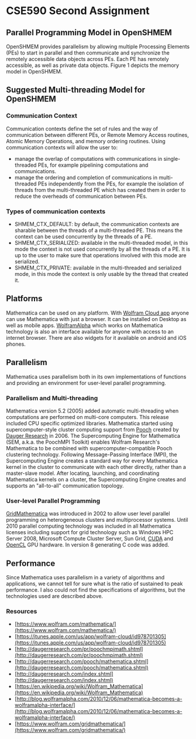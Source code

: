 # CSE590 Second Assignment

## Parallel Programming Model in OpenSHMEM
OpenSHMEM provides parallelism by allowing multiple Processing Elements (PEs) to start in parallel and then communicate and synchronize the remotely accessible data objects across PEs. Each PE has remotely accessible, as well as private data objects. Figure 1 depicts the memory model in OpenSHMEM.


## 	Suggested Multi-threading Model for OpenSHMEM
### Communication Context
Communication contexts define the set of rules and the way of communication between different PEs, or Remote Memory Access routines, Atomic Memory Operations, and memory ordering routines. Using communication contexts will allow the user to:
- manage the overlap of computations with communications in single-threaded PEs, for example pipelining computations and communications.
- manage the ordering and completion of communications in multi-threaded PEs independently from the PEs, for example the isolation of threads from the multi-threaded PE which has created them in order to reduce the overheads of communication between PEs.

### Types of communication contexts
- SHMEM_CTX_DEFAULT: by default, the communication contexts are sharable between the threads of a multi-threaded PE. This means the context can be used concurrently by the threads of a PE.
- SHMEM_CTX_SERIALIZED: available in the multi-threaded model, in this mode the context is not used concurrently by all the threads of a PE. It is up to the user to make sure that operations involved with this mode are serialized.
-	SHMEM_CTX_PRIVATE: available in the multi-threaded and serialized mode, in this mode the context is only usable by the thread that created it. 


## Platforms
Mathematica can be used on any platform. With [Wolfram Cloud app](https://itunes.apple.com/us/app/wolfram-cloud/id978701305) anyone can use Mathematica with just a browser. It can be installed on Desktop as well as mobile apps. [WolframAlpha](https://www.wolframalpha.com/) which works on Mathematica technology is also an interface available for anyone with access to an internet browser. There are also widgets for it available on android and iOS phones.

## Parallelism
Mathematica uses parallelism both in its own implementations of functions and providing an environment for user-level parallel programming.

### Parallelism and Multi-threading
Mathematica version 5.2 (2005) added automatic multi-threading when computations are performed on multi-core computers. This release included CPU specific optimized libraries.
Mathematica started using supercomputer-style cluster computing support from [Pooch](http://daugerresearch.com/pooch/whatis.shtml) created by [Dauger Research](http://daugerresearch.com/index.shtml) in 2006. The Supercomputing Engine for Mathematica (SEM, a.k.a. the PoochMPI Toolkit) enables Wolfram Research's Mathematica to be combined with supercomputer-compatible Pooch clustering technology.  Following Message-Passing Interface (MPI), the Supercomputing Engine creates a standard way for every Mathematica kernel in the cluster to communicate with each other directly, rather than a master-slave model. After locating, launching, and coordinating Mathematica kernels on a cluster, the Supercomputing Engine creates and supports an "all-to-all" communication topology.

### User-level Parallel Programming
[GridMathematica](https://www.wolfram.com/gridmathematica/) was introduced in 2002 to allow user level parallel programming on heterogeneous clusters and multiprocessor systems. Until 2010 parallel computing technology was included in all Mathematica licenses including support for grid technology such as Windows HPC Server 2008, Microsoft Compute Cluster Server, Sun Grid, [CUDA](https://en.wikipedia.org/wiki/CUDA) and [OpenCL](https://en.wikipedia.org/wiki/OpenCL) GPU hardware. In version 8 generating C code was added.

## Performance
Since Mathematica uses parallelism in a variety of algorithms and applications, we cannot tell for sure what is the ratio of sustained to peak performance. I also could not find the specifications of algorithms, but the technologies used are described above.

### Resources
- [https://www.wolfram.com/mathematica/](https://www.wolfram.com/mathematica/)
- [https://itunes.apple.com/us/app/wolfram-cloud/id978701305](https://itunes.apple.com/us/app/wolfram-cloud/id978701305)
- [http://daugerresearch.com/pr/poochmpimath.shtml](http://daugerresearch.com/pr/poochmpimath.shtml)
- [http://daugerresearch.com/pooch/mathematica.shtml](http://daugerresearch.com/pooch/mathematica.shtml)
- [http://daugerresearch.com/index.shtml](http://daugerresearch.com/index.shtml)
- [https://en.wikipedia.org/wiki/Wolfram_Mathematica](https://en.wikipedia.org/wiki/Wolfram_Mathematica)
- [http://blog.wolframalpha.com/2010/12/06/mathematica-becomes-a-wolframalpha-interface/](http://blog.wolframalpha.com/2010/12/06/mathematica-becomes-a-wolframalpha-interface/)
- [https://www.wolfram.com/gridmathematica/](https://www.wolfram.com/gridmathematica/)
